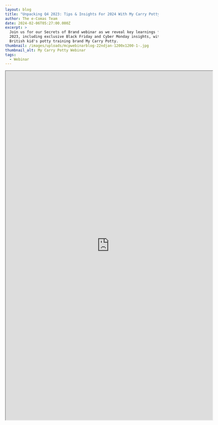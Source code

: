 ```yaml
---
layout: blog
title: "Unpacking Q4 2023: Tips & Insights For 2024 With My Carry Potty"
author: The e-Comas Team
date: 2024-02-06T05:27:00.000Z
excerpt: >
  Join us for our Secrets of Brand webinar as we reveal key learnings from Q4
  2023, including exclusive Black Friday and Cyber Monday insights, with leading
  British kid's potty training brand My Carry Potty.
thumbnail: /images/uploads/mcpwebinarblog-22ndjan-1200x1200-1-.jpg
thumbnail_alt: My Carry Potty Webinar
tags:
  - Webinar
---
```

<iframe src="https://youtu.be/4VkqnGk0kwg?si=2-l1ImmrlYkFbSYX" width="680" height="1150"></iframe>